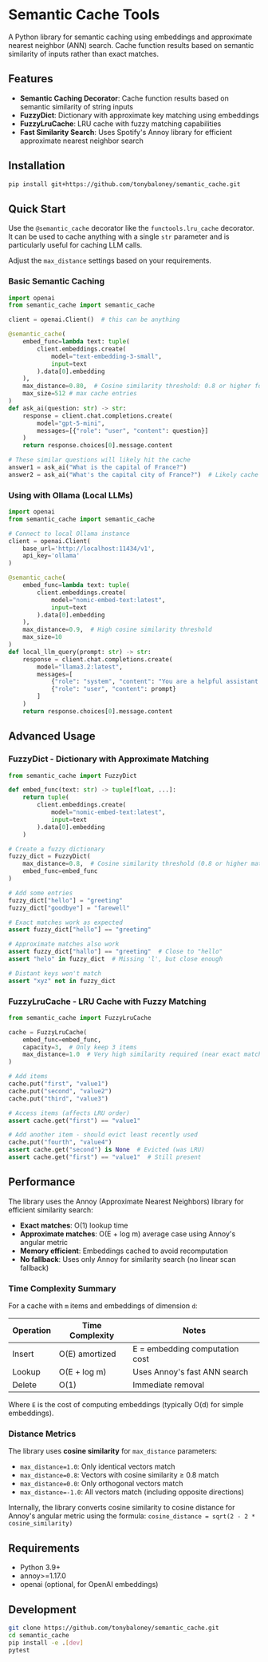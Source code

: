 # Semantic Cache Tools

A Python library for semantic caching using embeddings and approximate nearest neighbor (ANN) search. Cache function results based on semantic similarity of inputs rather than exact matches.

## Features

- **Semantic Caching Decorator**: Cache function results based on semantic similarity of string inputs
- **FuzzyDict**: Dictionary with approximate key matching using embeddings
- **FuzzyLruCache**: LRU cache with fuzzy matching capabilities
- **Fast Similarity Search**: Uses Spotify's Annoy library for efficient approximate nearest neighbor search

## Installation

```bash
pip install git+https://github.com/tonybaloney/semantic_cache.git
```

## Quick Start

Use the `@semantic_cache` decorator like the `functools.lru_cache` decorator. It can be used to cache anything with a single `str` parameter and is particularly useful for caching LLM calls.

Adjust the `max_distance` settings based on your requirements.

### Basic Semantic Caching

```python
import openai
from semantic_cache import semantic_cache

client = openai.Client()  # this can be anything

@semantic_cache(
    embed_func=lambda text: tuple(
        client.embeddings.create(
            model="text-embedding-3-small",
            input=text
        ).data[0].embedding
    ),
    max_distance=0.80,  # Cosine similarity threshold: 0.8 or higher for matches
    max_size=512 # max cache entries
)
def ask_ai(question: str) -> str:
    response = client.chat.completions.create(
        model="gpt-5-mini",
        messages=[{"role": "user", "content": question}]
    )
    return response.choices[0].message.content

# These similar questions will likely hit the cache
answer1 = ask_ai("What is the capital of France?")
answer2 = ask_ai("What's the capital city of France?")  # Likely cache hit
```

### Using with Ollama (Local LLMs)

```python
import openai
from semantic_cache import semantic_cache

# Connect to local Ollama instance
client = openai.Client(
    base_url='http://localhost:11434/v1',
    api_key='ollama'
)

@semantic_cache(
    embed_func=lambda text: tuple(
        client.embeddings.create(
            model="nomic-embed-text:latest",
            input=text
        ).data[0].embedding
    ),
    max_distance=0.9,  # High cosine similarity threshold
    max_size=10
)
def local_llm_query(prompt: str) -> str:
    response = client.chat.completions.create(
        model="llama3.2:latest",
        messages=[
            {"role": "system", "content": "You are a helpful assistant."},
            {"role": "user", "content": prompt}
        ]
    )
    return response.choices[0].message.content
```

## Advanced Usage

### FuzzyDict - Dictionary with Approximate Matching

```python
from semantic_cache import FuzzyDict

def embed_func(text: str) -> tuple[float, ...]:
    return tuple(
        client.embeddings.create(
            model="nomic-embed-text:latest",
            input=text
        ).data[0].embedding
    )

# Create a fuzzy dictionary
fuzzy_dict = FuzzyDict(
    max_distance=0.8,  # Cosine similarity threshold (0.8 or higher matches)
    embed_func=embed_func
)

# Add some entries
fuzzy_dict["hello"] = "greeting"
fuzzy_dict["goodbye"] = "farewell"

# Exact matches work as expected
assert fuzzy_dict["hello"] == "greeting"

# Approximate matches also work
assert fuzzy_dict["hallo"] == "greeting"  # Close to "hello"
assert "helo" in fuzzy_dict  # Missing 'l', but close enough

# Distant keys won't match
assert "xyz" not in fuzzy_dict
```

### FuzzyLruCache - LRU Cache with Fuzzy Matching

```python
from semantic_cache import FuzzyLruCache

cache = FuzzyLruCache(
    embed_func=embed_func,
    capacity=3,  # Only keep 3 items
    max_distance=1.0  # Very high similarity required (near exact matches)
)

# Add items
cache.put("first", "value1")
cache.put("second", "value2")
cache.put("third", "value3")

# Access items (affects LRU order)
assert cache.get("first") == "value1"

# Add another item - should evict least recently used
cache.put("fourth", "value4")
assert cache.get("second") is None  # Evicted (was LRU)
assert cache.get("first") == "value1"  # Still present
```

## Performance

The library uses the Annoy (Approximate Nearest Neighbors) library for efficient similarity search:

- **Exact matches**: O(1) lookup time
- **Approximate matches**: O(E + log m) average case using Annoy's angular metric
- **Memory efficient**: Embeddings cached to avoid recomputation
- **No fallback**: Uses only Annoy for similarity search (no linear scan fallback)

### Time Complexity Summary

For a cache with `m` items and embeddings of dimension `d`:

| Operation | Time Complexity | Notes |
|-----------|----------------|-------|
| Insert    | O(E) amortized | E = embedding computation cost |
| Lookup    | O(E + log m) | Uses Annoy's fast ANN search |
| Delete    | O(1) | Immediate removal |

Where `E` is the cost of computing embeddings (typically O(d) for simple embeddings).

### Distance Metrics

The library uses **cosine similarity** for `max_distance` parameters:
- `max_distance=1.0`: Only identical vectors match
- `max_distance=0.8`: Vectors with cosine similarity ≥ 0.8 match  
- `max_distance=0.0`: Only orthogonal vectors match
- `max_distance=-1.0`: All vectors match (including opposite directions)

Internally, the library converts cosine similarity to cosine distance for Annoy's angular metric using the formula: `cosine_distance = sqrt(2 - 2 * cosine_similarity)`

## Requirements

- Python 3.9+
- annoy>=1.17.0
- openai (optional, for OpenAI embeddings)

## Development

```bash
git clone https://github.com/tonybaloney/semantic_cache.git
cd semantic_cache
pip install -e .[dev]
pytest
```
